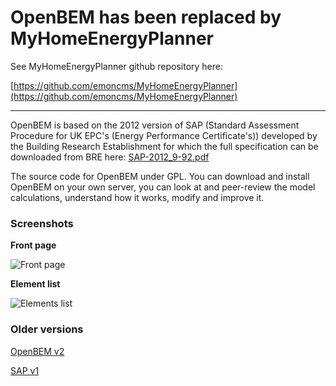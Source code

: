 # OpenBEM has been replaced by MyHomeEnergyPlanner

See MyHomeEnergyPlanner github repository here:

[https://github.com/emoncms/MyHomeEnergyPlanner](https://github.com/emoncms/MyHomeEnergyPlanner)

---
    
OpenBEM is based on the 2012 version of SAP (Standard Assessment Procedure for UK EPC's (Energy Performance Certificate's)) developed by the Building Research Establishment for which the full specification can be downloaded from BRE here: [SAP-2012_9-92.pdf](http://www.bre.co.uk/filelibrary/SAP/2012/SAP-2012_9-92.pdf)
    
The source code for OpenBEM under GPL. You can download and install OpenBEM on your own server, you can look at and peer-review the model calculations, understand how it works, modify and improve it.

### Screenshots

**Front page**

![Front page](images/frontpage.png)

**Element list**

![Elements list](images/elementslist.png)


### Older versions

[OpenBEM v2](https://github.com/emoncms/openbem/tree/master)

[SAP v1](https://github.com/emoncms/archive/tree/master/sap)
